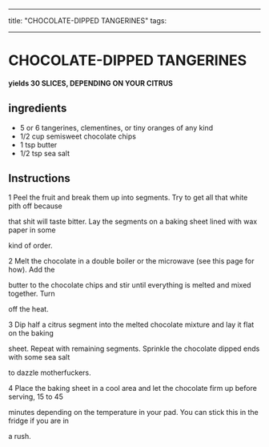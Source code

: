 
---
title: "CHOCOLATE-DIPPED TANGERINES"
tags:

---
# CHOCOLATE-DIPPED TANGERINES



#### yields  30 SLICES, DEPENDING ON YOUR CITRUS


## ingredients
* 5 or 6 tangerines, clementines, or tiny oranges of any kind 
* 1/2 cup semisweet chocolate chips 
* 1 tsp butter 
* 1/2 tsp sea salt 



## Instructions
1 Peel the fruit and break them up into segments. Try to get all that white pith off because

that shit will taste bitter. Lay the segments on a baking sheet lined with wax paper in some

kind of order.

2 Melt the chocolate in a double boiler or the microwave (see this page for how). Add the

butter to the chocolate chips and stir until everything is melted and mixed together. Turn

off the heat.

3 Dip half a citrus segment into the melted chocolate mixture and lay it flat on the baking

sheet. Repeat with remaining segments. Sprinkle the chocolate dipped ends with some sea salt

to dazzle motherfuckers.

4 Place the baking sheet in a cool area and let the chocolate firm up before serving, 15 to 45

minutes depending on the temperature in your pad. You can stick this in the fridge if you are in

a rush.






